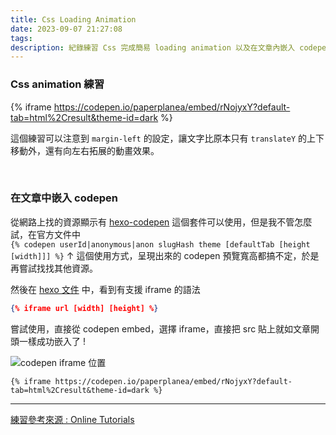 ```yaml
---
title: Css Loading Animation
date: 2023-09-07 21:27:08
tags:
description: 紀錄練習 Css 完成簡易 loading animation 以及在文章內嵌入 codepen 。
---
```


### Css animation 練習
{% iframe https://codepen.io/paperplanea/embed/rNojyxY?default-tab=html%2Cresult&theme-id=dark %}

這個練習可以注意到 `margin-left` 的設定，讓文字比原本只有 `translateY` 的上下移動外，還有向左右拓展的動畫效果。

<br>

### 在文章中嵌入 codepen

從網路上找的資源顯示有  [hexo-codepen](https://npm.io/package/hexo-codepen) 這個套件可以使用，但是我不管怎麼試，在官方文件中 <br>`{% codepen userId|anonymous|anon slugHash theme [defaultTab [height [width]]] %}` 
↑ 這個使用方式，呈現出來的 codepen 預覽寬高都搞不定，於是再嘗試找找其他資源。

然後在 [hexo 文件](https://hexo.io/zh-tw/docs/tag-plugins#iframe) 中，看到有支援 iframe 的語法
```json
{% iframe url [width] [height] %}
```
嘗試使用，直接從 codepen embed，選擇 iframe，直接把 src 貼上就如文章開頭一樣成功嵌入了 !

![codepen iframe 位置](https://i.imgur.com/NgVBHIO.png)
```
{% iframe https://codepen.io/paperplanea/embed/rNojyxY?default-tab=html%2Cresult&theme-id=dark %}
```

---
[練習參考來源 : Online Tutorials](https://www.youtube.com/watch?v=tla17buc3tw&list=PL5e68lK9hEzcZLltZrc3NDlKWS3XygchY&index=58&ab_channel=OnlineTutorials)